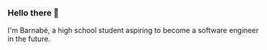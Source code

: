 ### Hello there 👋

I'm Barnabé, a high school student aspiring to become a software engineer in the future.
